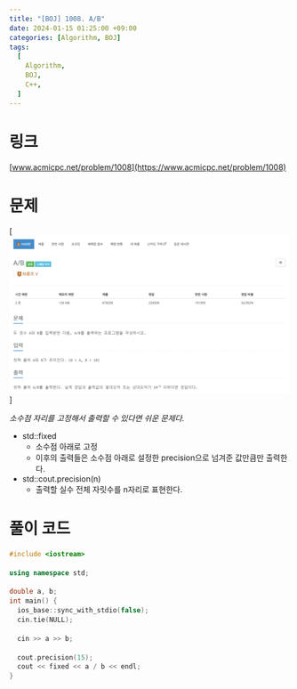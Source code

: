 ```yaml
---
title: "[BOJ] 1008. A/B"
date: 2024-01-15 01:25:00 +09:00
categories: [Algorithm, BOJ]
tags:
  [
    Algorithm,
    BOJ,
    C++,
  ]
---
```

# **링크**
[www.acmicpc.net/problem/1008](https://www.acmicpc.net/problem/1008)

# **문제**
[![1008](./../../../screenshots/BOJ/1008.png)]

*소수점 자리를 고정해서 출력할 수 있다면 쉬운 문제다.*

- std::fixed
  - 소수점 아래로 고정
  - 이후의 출력들은 소수점 아래로 설정한 precision으로 넘겨준 값만큼만 출력한다.
- std::cout.precision(n)
  - 출력할 실수 전체 자릿수를 n자리로 표현한다.

# **풀이 코드**
```c++
#include <iostream>

using namespace std;

double a, b;
int main() {
  ios_base::sync_with_stdio(false);
  cin.tie(NULL);

  cin >> a >> b;

  cout.precision(15);
  cout << fixed << a / b << endl;
}
```
